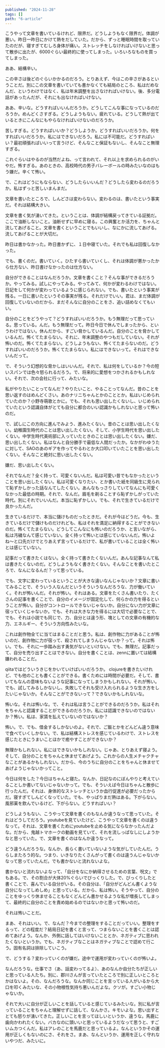 ```yaml
---
published: "2024-11-28"
tags: []
path: "6-article"
---
```


こうやって文章を書いているけれど、限界だ。どうしようもなく限界だ。体調が悪い。昨日一昨日にかけて熱をだしていた。だから、ずっと睡眠時間を取っていたのだが、寝すぎてむしろ身体が痛い。ストレッチをしなければいけないと思って散歩に出たが、6000ぐらい最終的に使ってしまった。いろいろなものを買ってしまった。

ああ、結構辛い。

この辛さは後どのぐらいかかるのだろう。とりあえず、今はこの辛さがあるということだ。別にこの文章を書いていても書かなくても結局のところ、私はだめなんだ、というわけではなく、私は年末調整を出さなければいけない。後、多分電話があったんだが、それにも出なければいけない。

ああ、辛いな。どうすればいいんだろうか。どうしてこんな事になっているのだろうか。めんどくさすぎる。どうしようもない。疲れている。どうして熱が出ているときにこんなにもやらなければいけないのだろうか。

苦しすぎる。どうすればいいか？どうしようか。どうすればいいだろうか。何をすればいいだろうか。私にはできないだろう。私には不可能だ。どうすればいい？最初頑張ればいいって言うけど、そんなこと保証もないし、そんなこと無理すぎる。

これぐらいはやるのが当然だよね、って言われて、それ以上を求められるのがいやだ。怖すぎる。あのときの、高校時代の男子バレーボールの時みたいなのはもう嫌だ。辛くて怖い。

で、これはどうにもならない、どうしたらいいんだ？どうしたら変わるのだろうか。私はずっと苦しいまんまだ。

文章を書いたところで、しんどさは変わらない。変わるのは、書いたという事実だ。それは結構大きい。

文章を書く気が湧いてきた。ということは、体調が結構戻ってきている証拠だ。ここで油断しないこと。油断せずに早めに寝る。この興奮とか活力を、ちゃんと流してあげること。文章を書くということでもいいし、なにかに流してあげる。流してあげることが大切だ。

昨日は書かなかった。昨日書かずに、１日中寝ていた。それでも私は回復しなかった。

でも、書くのだ。書いていく。ひたすら書いていくし、それは体調が悪かったから仕方ない、昨日書けなかったのは仕方ない。

自分ができることはなんだろうか。文章を書くこと？そんな事ができるだろうか。やってみる。試しにやってみる。やってみて、何かが変わるわけではない。日記をして何かが変わっているように感じられない。でも、書いたという事実が残る。一日に書いたというその事実が残る。それだけでいい。君は、まだ体調が回復していないのだから、まだそんなに自分のことをさ、追い詰めなくてもいい。

自分のことをどうやって？どうすればいいだろうか。もう無理だって思っている。思っている。んだ。もう無理だって。昨日今日で休んでしまったから、というわけではない。休んだから、すごい脅かしているんだ。自分のことを脅かしているんだ。怖くてたまらない。それに、年末調整のやつもだしていない。それが怖いのだ。怖くてたまらない。どうしようもない、怖くてたまらないのだ。どうすればいいのだろうか。怖くてたまらない。私にはできないって。それはできないんだって。

で、そういう幻想的な脅かしはいいんだ。それで、私は何をしているか？今の短いスパンでは色々怒られるだろう。で、将来的に愛想をつかされるかもしれない。それで、次の会社に行って、みたいな。

私がやりたいことってなんだ？やりたいこと、やることってなんだ。昔のことを思い返すのはめんどくさい。あのナリニちゃんとかのこととか。私はいじめられていたのか？小野寺萌歌とかに。でも、それも思い出したくないし、いじめられていたという認識自体がとても自分に都合のいい認識かもしれないと思って怖いのだ。

で、試しにこの方向に進んでみよう、進みたくない。昔のことは思い出したくない。幼稚園生時代のことは思い出したくない。そして、小学生時代を思い出したくない。中学生時代美術部に入っていたときのことは思い出したくない。嫌だ、思い出したくない。私はなんと自分勝手で最低な人間だったか。なかがわゆうたに対して、SAOのあのギアを作ってやるわとか大口叩いていたことを思い出したくない。そんなこと絶対に思い出したくない。

嫌だ、思い出したくない。

それでなんだ？全く持って、可愛くないんだ。私は可愛い昔でもなかったということを思い出したくない。私は可愛くなりたい、とか書いた紙を同級生に見られて恥ずかしかった話なんてしたくない。あんなもっさりしていてなんにも可愛くなかった最低の時期。それで、なんだ。眉毛を剃ることすら恥ずかしがっていた時代。別にそれでいいんだ。本当に恥ずかしい。でも、それで生きているだけで良かったんだ。

生きているだけで、本当に儲けものだったときだ。それが今はどうだ。今も、生きているだけで儲けものだけれども、私はそれを満足に納得することができないのだ。怖くてたまらない。どうしてこんなにも怖いのだろうか、と言いながら、私は汚穢なんて感じていない。全く持って怖いとは感じていないんだ。怖いよね〜と口先だけでとりあえず言っているだけで、私が書いていることは全く怖いとは感じていない。

記事だって書きたくはない。全く持って書きたくないんだ。あんな記事なんて私は書きたくないのだ。どうしようもなく書きたくない。そんなことを書いたところで、なんになるんだ？って思っている。

でも、文字に変わっているということが大きな違いなんじゃないか？文章に書いてみることで、そういう人なんだというそういうなんだろうな、力が働いていく。それが怖いんだ。それが怖い。それはある。文章をたくさん書いたり、たくさんの記事を書くことで、自分のイメージが固定化して、何らかの力を得るということが怖い。自分がコントロールできないじゃないか。自分にない力が文章に宿っていくじゃないか。でも、それは大きな力を得るには大切で必要なことで、でも、それは小説でも同じで、力、自分とは違う形、塊としての文章の有機的な力、エネルギー、そういう方向性みたいな。

これは創作物全てに当てはまることだと思う。私は、創作物に力があることが怖いのだ、創作物に力が宿って、殺されてしまうんじゃないか？って。それは怖い。でも、それに一歩踏み出す勇気がないといけない。でも、無理だ。記事だって、自分を売り出すことはできない。自分を書くことは、zennに置いては結構嫌われることだ。

qiitaではどういうきじをかいていけばいいだろうか。 clojureを書きたいけれど、でも他のことも書くことができる。書くためには時間が必要だ。そして、書いてもなんの意味もないような記事になってしまうかもしれない。それが怖い。でも、試してみるしかないし、失敗してそれも受け入れられるような生き方をしたいじゃないか。そんなことができないって？できないかもしれないな。

怖いな。それは怖いな。で、それは私は言うことができるのだろうか。私はそれをちゃんと認識することができるのだろうか。私には認識できないのではないか？怖い。私は、家賃を払えていないのではないか？

怖い。で、でも、借金するしかないのよ。それで、ご飯とかをどんどん違う意味で食べていくしかない。で、私は結構ストレスを感じているわけで、ストレスを感じたときにうまいことほかで癒やすことができないか？

無理かもしれない。私にはできないかもしれない。じゃあ、とりあえず寝よう。そして、自分のことをちゃんと休ませてあげよう。これからの人生メチャクチャなことがあるかもしれない。だから、今のうちに自分のことをちゃんと休ませてあげようじゃないかってこと。

今日は何をした？今日はちゃんと寝た。なんか、日記なのにぼんやりと考えていることしか書いてないじゃないかって。でも、そういえば今日はちゃんと散歩に行ったんだ。それは、身体的なストレッチというか血行促進が必要だったからだ。寝すぎてしんどくなっていた。でも、やっぱりまだ熱はある。下がらない。風邪薬を飲んでいるけど、下がらない。どうすればいい？

どうしようもない、こうやって文章を書くのもなんか違うなって思っていた。それはどうしてだろう。youtubeを見ていたけど、こうやって文章を書くのは違うなって。それは、文章を書くためにyoutubeを止める気にならなかったんだよな。だから、鬼越トマホークの動画を見ていて、それを流しっぱなしにしようかなと思っていた。で、文章を書くのはなんか違うなって。

どう違うんだろうな。なんか、長らく書いていないような気がしていたんだ。うらしまたろう的な。つまり、いきなりたくさんがって書くのは違うんじゃないかなって思っていたんだ。でも書かないと流れないよな。

書かないと流れないよなって、「自分をなにか納得させるための言葉、呪文」でもある。で、その割合が大体20%ぐらいでびっくりした。で、びっくりしたと書くことで、喜んでいる自分がいる。その自分は、「自分がどんどん書くような自分になってしめしめ」と思っている。だから、私は怖い。そうやって、自分のことをゆっくり休ませることもなくどんどん書かせるような私が増長してしまって、最終的に自分のことを責め始めるのではないかと思って怖いのだ。

それは怖いことだ。

まあ、それはいい。で、なんだ？今までの整理をすることだっていい。整理をするって、どの程度だ？結局日記を書くと言って、つまらないことを書くことは認めてあげよう。なんか、外側に話してはいけないこととか、ネガティブに思われたくないというか。でも、ネガティブなことはネガティブなことで認めて行こう。固有名詞は排除していこう。

で、どうする？変わっていくのが嫌だ。途中で運用が変わっていくのが怖いよ。

なんだろうな。仕事でさ（あ、話変わってるよ）、あのなんか自分たちが正しいと思っている人たち。別に、郡川さんが言っていたところで別に正しいところとかはないよ。その、なんだろうな。なんか同じことを言っている人がいるから大口を叩くみたいな、その小物根性気持ち悪いんだよな。クソが。すごい小物じゃないか。

それで大いに自分が正しいことを話していると感じているみたいな。別に私が言っていることをちゃんと理解せずに話して、なんかさ。キモいよな。思い出すととても怒りが湧いてきた。正しいことを言ってほしいというか、違うな。馬鹿に歯向かわれたくない。バカなのに頭いいと思っているようだなって思うと、すごいムカつくんだ。私はアレのことを馬鹿だと思っているよ。なんというかその運用が正しくもないのにさ、それをさ。まあ、なんというか、運用を正しく守れないやつだ、みたいに。

